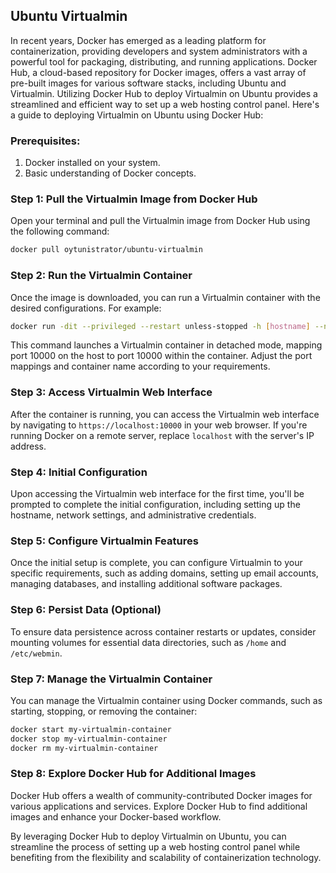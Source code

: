 Ubuntu Virtualmin
----

In recent years, Docker has emerged as a leading platform for containerization, providing developers and system administrators with a powerful tool for packaging, distributing, and running applications. Docker Hub, a cloud-based repository for Docker images, offers a vast array of pre-built images for various software stacks, including Ubuntu and Virtualmin. Utilizing Docker Hub to deploy Virtualmin on Ubuntu provides a streamlined and efficient way to set up a web hosting control panel. Here's a guide to deploying Virtualmin on Ubuntu using Docker Hub:

### Prerequisites:
1. Docker installed on your system.
2. Basic understanding of Docker concepts.

### Step 1: Pull the Virtualmin Image from Docker Hub
Open your terminal and pull the Virtualmin image from Docker Hub using the following command:
```bash
docker pull oytunistrator/ubuntu-virtualmin
```

### Step 2: Run the Virtualmin Container
Once the image is downloaded, you can run a Virtualmin container with the desired configurations. For example:
```bash
docker run -dit --privileged --restart unless-stopped -h [hostname] --name=my-virtualmin-container --dns=127.0.0.1 --dns=[gateway ip/external DNS] -p 20:20 -p 21:21 -p 2222:22 -p 25:25 -p 53:53 -p 53:53/udp -p 80:80 -p 110:110 -p 111:111 -p 143:143 -p 443:443 -p 587:587 -p 993:993 -p 995:995 -p 3306:3306 -p 10000:10000 -p 20000:20000 -p 38532:38532 -p 40259:40259 oytunistrator/ubuntu-virtualmin
```
This command launches a Virtualmin container in detached mode, mapping port 10000 on the host to port 10000 within the container. Adjust the port mappings and container name according to your requirements.

### Step 3: Access Virtualmin Web Interface
After the container is running, you can access the Virtualmin web interface by navigating to `https://localhost:10000` in your web browser. If you're running Docker on a remote server, replace `localhost` with the server's IP address.

### Step 4: Initial Configuration
Upon accessing the Virtualmin web interface for the first time, you'll be prompted to complete the initial configuration, including setting up the hostname, network settings, and administrative credentials.

### Step 5: Configure Virtualmin Features
Once the initial setup is complete, you can configure Virtualmin to your specific requirements, such as adding domains, setting up email accounts, managing databases, and installing additional software packages.

### Step 6: Persist Data (Optional)
To ensure data persistence across container restarts or updates, consider mounting volumes for essential data directories, such as `/home` and `/etc/webmin`.

### Step 7: Manage the Virtualmin Container
You can manage the Virtualmin container using Docker commands, such as starting, stopping, or removing the container:
```bash
docker start my-virtualmin-container
docker stop my-virtualmin-container
docker rm my-virtualmin-container
```

### Step 8: Explore Docker Hub for Additional Images
Docker Hub offers a wealth of community-contributed Docker images for various applications and services. Explore Docker Hub to find additional images and enhance your Docker-based workflow.

By leveraging Docker Hub to deploy Virtualmin on Ubuntu, you can streamline the process of setting up a web hosting control panel while benefiting from the flexibility and scalability of containerization technology.
